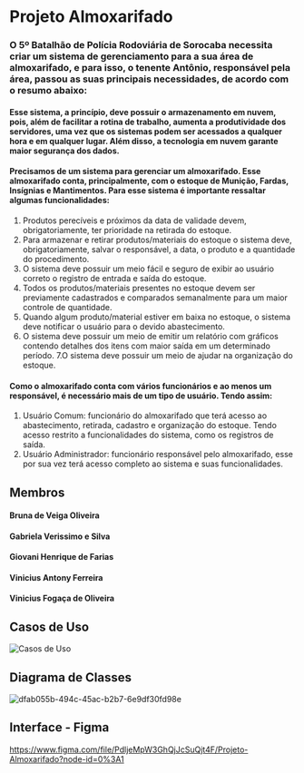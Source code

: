 # Projeto Almoxarifado

### O 5º Batalhão de Polícia Rodoviária de Sorocaba necessita criar um sistema de gerenciamento para a sua área de almoxarifado, e para isso, o tenente Antônio, responsável pela área, passou as suas principais necessidades, de acordo com o resumo abaixo:

#### Esse sistema, a princípio, deve possuir o armazenamento em nuvem, pois, além de facilitar a rotina de trabalho, aumenta a produtividade dos servidores, uma vez que os sistemas podem ser acessados a qualquer hora e em qualquer lugar. Além disso, a tecnologia em nuvem garante maior segurança dos dados.
#### Precisamos de um sistema para gerenciar um almoxarifado. Esse almoxarifado conta, principalmente, com o estoque de Munição, Fardas, Insígnias e Mantimentos. Para esse sistema é importante ressaltar algumas funcionalidades:

1. Produtos perecíveis e próximos da data de validade devem, obrigatoriamente, ter prioridade na retirada do estoque.
2. Para armazenar e retirar produtos/materiais do estoque o sistema deve, obrigatoriamente, salvar o responsável, a data, o produto e a quantidade do procedimento.
3. O sistema deve possuir um meio fácil e seguro de exibir ao usuário correto o registro de entrada e saída do estoque.
4. Todos os produtos/materiais presentes no estoque devem ser previamente cadastrados e comparados semanalmente para um maior controle de quantidade.
5. Quando algum produto/material estiver em baixa no estoque, o sistema deve notificar o usuário para o devido abastecimento.
6. O sistema deve possuir um meio de emitir um relatório com gráficos contendo detalhes dos itens com maior saída em um determinado período.
7.O sistema deve possuir um meio de ajudar na organização do estoque.

#### Como o almoxarifado conta com vários funcionários e ao menos um responsável, é necessário mais de um tipo de usuário. Tendo assim:

1. Usuário Comum: funcionário do almoxarifado que terá acesso ao abastecimento, retirada, cadastro e organização do estoque. Tendo acesso restrito a funcionalidades do sistema, como os registros de saída.
2. Usuário Administrador: funcionário responsável pelo almoxarifado, esse por sua vez terá acesso completo ao sistema e suas funcionalidades.


## Membros

#### Bruna de Veiga Oliveira
#### Gabriela Verissimo e Silva
#### Giovani Henrique de Farias
#### Vinicius Antony Ferreira
#### Vinicius Fogaça de Oliveira

## Casos de Uso

![Casos de Uso](https://user-images.githubusercontent.com/67162641/122113006-eb1b8e80-cdf7-11eb-970d-a98a32c5f003.png)

## Diagrama de Classes

![dfab055b-494c-45ac-b2b7-6e9df30fd98e](https://user-images.githubusercontent.com/67162641/120119962-e0fb5e00-c170-11eb-8e7c-82890bdb8e9a.jpg)

## Interface - Figma

https://www.figma.com/file/PdljeMpW3GhQjJcSuQjt4F/Projeto-Almoxarifado?node-id=0%3A1
